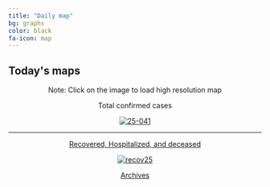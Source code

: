 ```yaml
---
title: "Daily map"
bg: graphs
color: black
fa-icon: map
---
```


## Today's maps
<p style="text-align: center"> Note: Click on the image to load high resolution map</p>

<p style="text-align: center"> Total confirmed cases</p>
<p style="text-align: center"><a href="https://postimg.cc/JyDxZ68B" target="_blank"><img src="https://i.postimg.cc/JyDxZ68B/25-041.png" alt="25-041"/></p>
 
 ---------------------------------------------------------
 
<p style="text-align: center"> Recovered, Hospitalized, and deceased</p>
<p style="text-align: center"><a href='https://postimg.cc/RWLB8JSg' target='_blank'><img src='https://i.postimg.cc/RWLB8JSg/recov25.png' border='0' alt='recov25'/></a></p>

<p style="text-align: center"><a class="button2" href="https://elseasama.github.io/chcovid19/archives.html">Archives</a></p>
